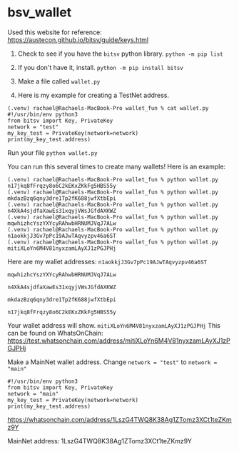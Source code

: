 # bsv_wallet

Used this website for reference:
https://austecon.github.io/bitsv/guide/keys.html

1. Check to see if you have the `bitsv` python library. 
`python -m pip list`

2. If you don't have it, install. `python -m pip install bitsv`

3. Make a file called `wallet.py`


4. Here is my example for creating a TestNet address. 
```
(.venv) rachael@Rachaels-MacBook-Pro wallet_fun % cat wallet.py 
#!/usr/bin/env python3
from bitsv import Key, PrivateKey
network = "test"
my_key_test = PrivateKey(network=network)
print(my_key_test.address)
```
Run your file `python wallet.py`

You can run this several times to create many wallets! Here is an example: 
```
(.venv) rachael@Rachaels-MacBook-Pro wallet_fun % python wallet.py 
n17jkq8fFrqzy8o6C2kEKxZKkFg5HBS55y
(.venv) rachael@Rachaels-MacBook-Pro wallet_fun % python wallet.py
mkdazBzq6qny3dre1Tp2fK688jwfXtbEpi
(.venv) rachael@Rachaels-MacBook-Pro wallet_fun % python wallet.py
n4XkA4sjdfaXawEs31xqyjVWsJGfdAXKWZ
(.venv) rachael@Rachaels-MacBook-Pro wallet_fun % python wallet.py
mqwhizhcYszYXYcyRAhwbHRNUMJVqJ7ALw
(.venv) rachael@Rachaels-MacBook-Pro wallet_fun % python wallet.py
n1aokkjJ3Gv7pPc19AJwTAqvyzpv46a6ST
(.venv) rachael@Rachaels-MacBook-Pro wallet_fun % python wallet.py
mitiXLoYn6M4V81nyxzamLAyXJ1zPGJPHj
```
Here are my wallet addresses: 
`n1aokkjJ3Gv7pPc19AJwTAqvyzpv46a6ST`

`mqwhizhcYszYXYcyRAhwbHRNUMJVqJ7ALw`

`n4XkA4sjdfaXawEs31xqyjVWsJGfdAXKWZ`

`mkdazBzq6qny3dre1Tp2fK688jwfXtbEpi`

`n17jkq8fFrqzy8o6C2kEKxZKkFg5HBS55y`

Your wallet address will show. `mitiXLoYn6M4V81nyxzamLAyXJ1zPGJPHj`
This can be found on WhatsOnChain: https://test.whatsonchain.com/address/mitiXLoYn6M4V81nyxzamLAyXJ1zPGJPHj

Make a MainNet wallet address. Change `network = "test"` to `network = "main"`

```
#!/usr/bin/env python3
from bitsv import Key, PrivateKey
network = "main"
my_key_test = PrivateKey(network=network)
print(my_key_test.address)
```
https://whatsonchain.com/address/1LszG4TWQ8K38Ag1ZTomz3XCt1teZKmz9Y

MainNet address: 1LszG4TWQ8K38Ag1ZTomz3XCt1teZKmz9Y
